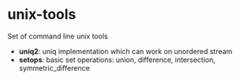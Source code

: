 # unix-tools
Set of command line unix tools

* **uniq2**: uniq implementation which can work on unordered stream
* **setops**: basic set operations: union, difference, intersection, symmetric_difference

